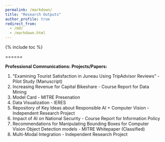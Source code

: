```yaml
---
permalink: /markdown/
title: "Research Outputs"
author_profile: true
redirect_from: 
  - /md/
  - /markdown.html
---
```


{% include toc %}

======


**Professional Communications: Projects/Papers:**

1. "Examining Tourist Satisfaction in Juneau Using TripAdvisor Reviews" - Pilot Study (Manuscript)
3. Increasing Revenue for Capital Bikeshare - Course Report for Data Mining
4. Model Card - MITRE Presenation
5. Data Visualization - IERES
6. Repository of Key Ideas about Responsible AI + Computer Vision - Independent Research Project
7. Impact of AI on National Security - Course Report for Information Policy
8. Recommendations for Manipulating Bounding Boxes for Computer Vision Object Detection models - MITRE Whitepaper (Classified)
9. Multi-Modal Integration - Independent Research Project




